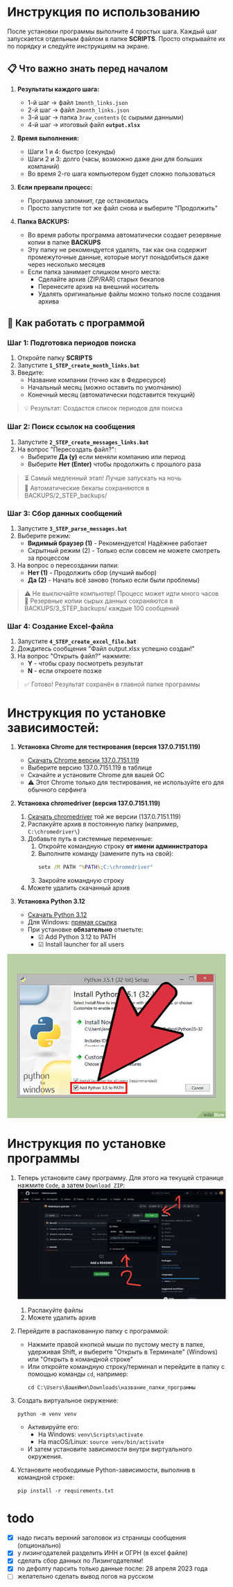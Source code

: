 # Инструкция по использованию

После установки программы выполните 4 простых шага. Каждый шаг запускается отдельным файлом в папке **SCRIPTS**. Просто открывайте их по порядку и следуйте инструкциям на экране.

## 📋 Что важно знать перед началом
1. **Результаты каждого шага:**
   - 1-й шаг → файл `1month_links.json`
   - 2-й шаг → файл `2month_links.json`
   - 3-й шаг → папка `3raw_contents` (с сырыми данными)
   - 4-й шаг → итоговый файл **`output.xlsx`**

2. **Время выполнения:**
   - Шаги 1 и 4: быстро (секунды)
   - Шаги 2 и 3: долго (часы, возможно даже дни для больших компаний)
   - Во время 2-го шага компьютером будет сложно пользоваться

3. **Если прервали процесс:**
   - Программа запомнит, где остановилась
   - Просто запустите тот же файл снова и выберите "Продолжить"

4. **Папка BACKUPS:**
   - Во время работы программа автоматически создает резервные копии в папке **BACKUPS**
   - Эту папку не рекомендуется удалять, так как она содержит промежуточные данные, которые могут понадобиться даже через несколько месяцев
   - Если папка занимает слишком много места:
     - Сделайте архив (ZIP/RAR) старых бекапов
     - Перенесите архив на внешний носитель
     - Удалять оригинальные файлы можно только после создания архива

## 🚀 Как работать с программой

### Шаг 1: Подготовка периодов поиска
1. Откройте папку **SCRIPTS**
2. Запустите **`1_STEP_create_month_links.bat`**
3. Введите:
   - Название компании (точно как в Федресурсе)
   - Начальный месяц (можно оставить по умолчанию)
   - Конечный месяц (автоматически подставится текущий)

> 💡 Результат: Создастся список периодов для поиска

### Шаг 2: Поиск ссылок на сообщения
1. Запустите **`2_STEP_create_messages_links.bat`**
2. На вопрос "Пересоздать файл?":
   - Выберите **Да (y)** если меняли компанию или период
   - Выберите **Нет (Enter)** чтобы продолжить с прошлого раза

> ⏳ Самый медленный этап! Лучше запускать на ночь  
> 🔄 Автоматические бекапы сохраняются в BACKUPS/2_STEP_backups/

### Шаг 3: Сбор данных сообщений
1. Запустите **`3_STEP_parse_messages.bat`**
2. Выберите режим:
   - **Видимый браузер (1)** - Рекомендуется! Надёжнее работает
   - Скрытный режим (2) - Только если совсем не можете смотреть за процессом
3. На вопрос о пересоздании папки:
   - **Нет (1)** - Продолжить сбор (лучший выбор)
   - **Да (2)** - Начать всё заново (только если были проблемы)

> ⚠️ Не выключайте компьютер! Процесс может идти много часов  
> 💾 Резервные копии сырых данных сохраняются в BACKUPS/3_STEP_backups/ каждые 100 сообщений

### Шаг 4: Создание Excel-файла
1. Запустите **`4_STEP_create_excel_file.bat`**
2. Дождитесь сообщения "Файл output.xlsx успешно создан!"
3. На вопрос "Открыть файл?" нажмите:
   - **Y** - чтобы сразу посмотреть результат
   - **N** - если откроете позже

> ✅ Готово! Результат сохранён в главной папке программы  

# Инструкция по установке зависимостей:
1. **Установка Chrome для тестирования (версия 137.0.7151.119)**
   - [Скачать Chrome версии 137.0.7151.119](https://googlechromelabs.github.io/chrome-for-testing/)
   - Выберите версию 137.0.7151.119 в таблице
   - Скачайте и установите Chrome для вашей ОС
   - ⚠️ Этот Chrome только для тестирования, не используйте его для обычного серфинга

2. **Установка chromedriver (версия 137.0.7151.119)**
   1. [Скачать chromedriver](https://googlechromelabs.github.io/chrome-for-testing/) той же версии (137.0.7151.119)
   2. Распакуйте архив в постоянную папку (например, `C:\chromedriver\`)
   3. Добавьте путь в системные переменные:
      1. Откройте командную строку **от имени администратора**
      2. Выполните команду (замените путь на свой):
         ```cmd
         setx /M PATH "%PATH%;C:\chromedriver"
         ```
      3. Закройте командную строку
   4. Можете удалить скачанный архив

3. **Установка Python 3.12**
   - [Скачать Python 3.12](https://www.python.org/downloads/release/python-3120/)
   - Для Windows: [прямая ссылка](https://www.python.org/ftp/python/3.12.0/python-3.12.0-amd64.exe)
   - При установке **обязательно** отметьте:
     - ☑ Add Python 3.12 to PATH
     - ☑ Install launcher for all users

![add-to-PATH](picts/add-to-PATH.jpg)

# Инструкция по установке программы
1. Теперь установите саму программу. Для этого на текущей странице нажмите `Code`, а затем `Download ZIP`:
![zip-install-guide](picts/zip-install-guide.jpg)
   1. Распакуйте файлы
   2. Можете удалить архив
2. Перейдите в распакованную папку с программой:
   - Нажмите правой кнопкой мыши по пустому месту в папке, удерживая Shift, и выберите "Открыть в Терминале" (Windows) или "Открыть в командной строке"
   - Или откройте командную строку/терминал и перейдите в папку с помощью команды `cd`, например:
     ```
     cd C:\Users\ВашеИмя\Downloads\название_папки_программы
     ```

3. Создать виртуальное окружение:
   ```
   python -m venv venv
   ```
   - Активируйте его:
     - На Windows: `venv\Scripts\activate`
     - На macOS/Linux: `source venv/bin/activate`
   - И затем установите зависимости внутри виртуального окружения.

4. Установите необходимые Python-зависимости, выполнив в командной строке:
   ```
   pip install -r requirements.txt
   ```
 
# todo
- [x] надо писать верхний заголовок из страницы сообщения (опционально)
- [x] у лизингодателей разделить ИНН и ОГРН (в excel файле)
- [x] сделать сбор данных по Лизингодателям!
- [x] по дефолту парсить только данные после: 28 апреля 2023 года
- [ ] желательно сделать вывод логов на русском
